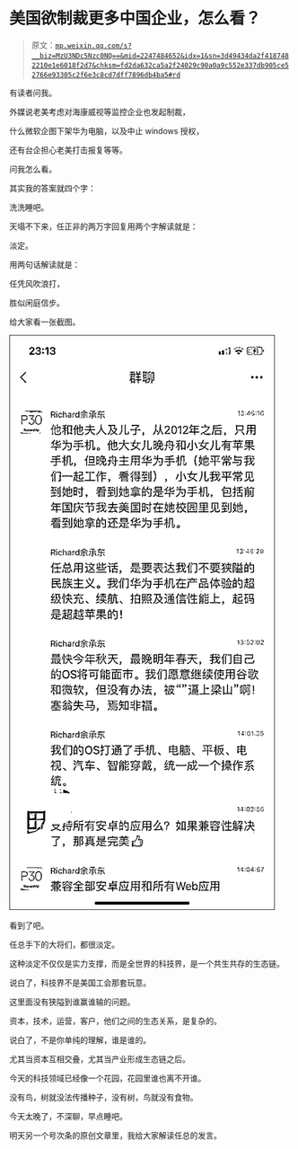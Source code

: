 # 美国欲制裁更多中国企业，怎么看？

> 原文：[`mp.weixin.qq.com/s?__biz=MzU3NDc5Nzc0NQ==&mid=2247484652&idx=1&sn=3d49434da2f4187482210e1e6018f2d7&chksm=fd2da632ca5a2f24029c90a0a9c552e337db905ce52766e93305c2f6e3c8cd7dff7896db4ba5#rd`](http://mp.weixin.qq.com/s?__biz=MzU3NDc5Nzc0NQ==&mid=2247484652&idx=1&sn=3d49434da2f4187482210e1e6018f2d7&chksm=fd2da632ca5a2f24029c90a0a9c552e337db905ce52766e93305c2f6e3c8cd7dff7896db4ba5#rd)

有读者问我。

外媒说老美考虑对海康威视等监控企业也发起制裁，

什么微软企图下架华为电脑，以及中止 windows 授权，

还有台企担心老美打击报复等等。

问我怎么看。

其实我的答案就四个字：

洗洗睡吧。

天塌不下来，任正非的两万字回复用两个字解读就是：

淡定。

用两句话解读就是：

任凭风吹浪打，

胜似闲庭信步。

给大家看一张截图。

![](img/b79b955d417ec052f62c2225130c99ff.png)

看到了吧。

任总手下的大将们，都很淡定。

这种淡定不仅仅是实力支撑，而是全世界的科技界，是一个共生共存的生态链。

说白了，科技界不是美国工会那套玩意。

这里面没有狭隘到谁赢谁输的问题。

资本，技术，运营，客户，他们之间的生态关系，是复杂的。

说白了，不是你单纯的理解，谁是谁的。

尤其当资本互相交叠，尤其当产业形成生态链之后。

今天的科技领域已经像一个花园，花园里谁也离不开谁。

没有鸟，树就没法传播种子，没有树，鸟就没有食物。

今天太晚了，不深聊，早点睡吧。

明天另一个号次条的原创文章里，我给大家解读任总的发言。